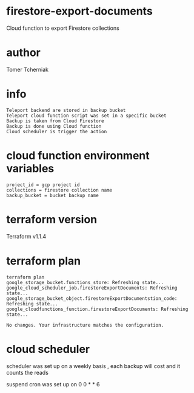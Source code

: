 # firestore-export-documents

Cloud function to export Firestore collections

# author

Tomer Tcherniak

# info

```
Teleport backend are stored in backup bucket
Teleport cloud function script was set in a specific bucket
Backup is taken from Cloud Firestore
Backup is done using Cloud function
Cloud scheduler is trigger the action

```

# cloud function environment variables

```
project_id = gcp project id
collections = firestore collection name
backup_bucket = bucket backup name
```
# terraform version

Terraform v1.1.4

# terraform plan
```
terraform plan
google_storage_bucket.functions_store: Refreshing state...
google_cloud_scheduler_job.firestoreExportDocuments: Refreshing state...
google_storage_bucket_object.firestoreExportDocumentstion_code: Refreshing state...
google_cloudfunctions_function.firestoreExportDocuments: Refreshing state...

No changes. Your infrastructure matches the configuration.
```

# cloud scheduler

scheduler was set up on a weekly basis , each backup will cost and it counts the reads

suspend cron was set up on 0 0 * * 6
